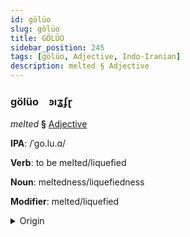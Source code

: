 ```yaml
---
id: gölüo
slug: gölüo
title: GÖLÜO
sidebar_position: 245
tags: [gölüo, Adjective, Indo-Iranian]
description: melted § Adjective
---
```


### gölüo&emsp;<span kind="abugida">ꜿıʓʄɽ</span>

*melted* **§** [Adjective](../../tags/Adjective)

**IPA**: /ˈgo.lu.ɑ/

**Verb**: to be melted/liquefied

**Noun**: meltedness/liquefiedness

**Modifier**: melted/liquefied

<details>
    <summary>Origin</summary>
    Assamese গলোৱা golüa /ɡɔ.lʊa/<br/>
    <em>Indo-Iranian Language Family</em>
</details>